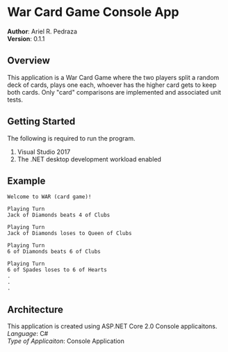 # War Card Game Console App

**Author**: Ariel R. Pedraza <br />
**Version**: 0.1.1

## Overview
This application is a War Card Game where the two players split a random deck of cards, plays one each, whoever has the higher card gets to keep both cards.
Only "card" comparisons are implemented and associated unit tests.

## Getting Started
The following is required to run the program.
1. Visual Studio 2017 
2. The .NET desktop development workload enabled 

## Example
```
Welcome to WAR (card game)!

Playing Turn
Jack of Diamonds beats 4 of Clubs

Playing Turn
Jack of Diamonds loses to Queen of Clubs

Playing Turn
6 of Diamonds beats 6 of Clubs

Playing Turn
6 of Spades loses to 6 of Hearts
.
.
.
```

## Architecture
This application is created using ASP.NET Core 2.0 Console applicaitons. <br />
*Language*: C# <br />
*Type of Applicaiton*: Console Application <br />